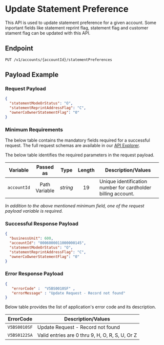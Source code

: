 # Update Statement Preference

This API is used to update statement preference for a given account. Some inportant fields like statement reprint flag, statement flag and customer stament flag can be updated with this API.

## Endpoint

`PUT /v1/accounts/{accountId}/statementPreferences`

## Payload Example

### Request Payload

```json
{
  "statementModeOrStatus": "O",
  "statementReprintAddressFlag": "C",
  "ownerCoOwnerStatementFlag": "0"
}

``` 

### Minimum Requirements

The below table contains the mandatory fields required for a successful request. The full request schemas are available in our [API Explorer](../api/?type=put&path=/v1/accounts/{accountId}/statementPreferences).

The below table identifies the required parameters in the request payload.

| Variable | Passed as | Type | Length | Description/Values |
| -------- | :-------: | :--: | :------------: | ------------------ |
| `accountId` | Path Variable | *string* | 19 | Unique identification number for cardholder billing account.|

*In addition to the above mentioned minimum field, one of the request payload variable is required.*

### Successful Response Payload

```json
{
  "businessUnit": 600,
  "accountId": "0006000011000000145",
  "statementModeOrStatus": "O",
  "statementReprintAddressFlag": "C",
  "ownerCoOwnerStatementFlag": "0"
}
```

### Error Response Payload

```json
{
   "errorCode" :  "V5BS0010SF" ,
   "errorMessage" : "Update Request - Record not found"   
}
```

Below table provides the list of application's error code and its description.

| ErrorCode |  Description/Values |
| --------  | ------------------ |
| `V5BS0010SF` | Update Request - Record not found |
| `V5BS0122SA` | Valid entries are 0 thru 9, H, O, R, S, U, Or Z |